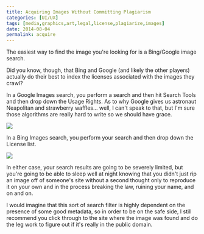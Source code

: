 ```yaml
---
title: Acquiring Images Without Committing Plagiarism
categories: [UI/UX]
tags: [media,graphics,art,legal,license,plagiarize,images]
date: 2014-08-04
permalink: acquire
---
```


The easiest way to find the image you&#39;re looking for is a Bing/Google image search.

Did you know, though, that Bing and Google (and likely the other players) actually do their best to index the licenses associated with the images they crawl?


In a Google Images search, you perform a search and then hit Search Tools and then drop down the Usage Rights. As to why Google gives us astronaut Neapolitan and strawberry waffles... well, I can&#39;t speak to that, but I&#39;m sure those algorithms are really hard to write so we should have grace. 

![](/files/acquire_01.png)

In a Bing Images search, you perform your search and then drop down the License list.

![](/files/acquire_02.png)

In either case, your search results are going to be severely limited, but you&#39;re going to be able to sleep well at night knowing that you didn&#39;t just rip an image off of someone&#39;s site without a second thought only to reproduce it on your own and in the process breaking the law, ruining your name, and on and on.

I would imagine that this sort of search filter is highly dependent on the presence of some good metadata, so in order to be on the safe side, I still recommend you click through to the site where the image was found and do the leg work to figure out if it&#39;s really in the public domain.